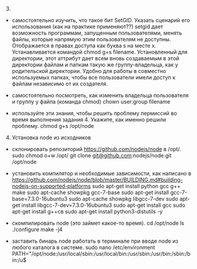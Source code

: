 3. 
- самостоятельно изучить, что такое бит SetGID. Указать сценарий его использования (как на практике применяют??)
setgid дает возможность программам, запущенным пользователями, менять файлы, которые напрямую этим пользователям не доступны. Отображается в правах доступа как буква s на месте x. 
Устанавливается командой chmod g+s filename. 
Установленный для директории, этот аттрибут дает всем вновь создаваемым в этой директории файлам и папкам такую же группу-владельца, как у родительской директории. Удобно для работы в совместно используемых папках, чтобы все пользователи имели доступ к файлам независимо от их создателя.



- самостоятельно посмотреть, как изменить владельца пользователя и группу у файла (команда chmod)
chown  user:group filename 


- используйте эти знания, чтобы решить проблему пермиссий во время выполнения задания 4. Укажите, как именно решили проблему.
chmod g+s /opt/node


4. Установка node из исходников
- склонировать репозиторий https://github.com/nodejs/node в /opt/.
sudo chmod o+w /opt/
git clone git@github.com:nodejs/node.git /opt/node

- установить компилятор и необходимые зависимости, как написано в https://github.com/nodejs/node/blob/master/BUILDING.md#building-nodejs-on-supported-platforms
sudo apt-get install python gcc g++ make
sudo apt-cache showpkg gcc-7-base
sudo apt-get install gcc-7-base=7.3.0-16ubuntu3
sudo apt-cache showpkg libgcc-7-dev
sudo apt-get install libgcc-7-dev=7.3.0-16ubuntu3
sudo apt-get install gcc
sudo apt-get install g++св
sudo apt-get install python3-distutils -y


- скомпилировать node (это займет какое-то время). 
cd /opt/node
ls
./configure
make -j4

- заставить бинарь node работать в терминале при вводе node из любого каталога в системе.
sudo nano /etc/environment
    PATH="/opt/node:/usr/local/sbin:/usr/local/bin:/usr/sbin:/usr/bin:/sbin:/bin:/u$




